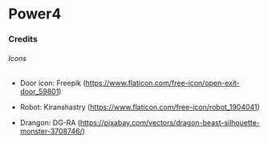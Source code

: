 # Power4

### Credits

###### Icons

- Door icon: Freepik (https://www.flaticon.com/free-icon/open-exit-door_59801)

- Robot: Kiranshastry (https://www.flaticon.com/free-icon/robot_1904041)
- Drangon: DG-RA (https://pixabay.com/vectors/dragon-beast-silhouette-monster-3708746/)
